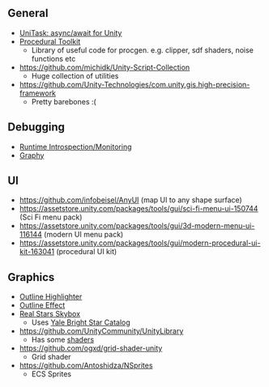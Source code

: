 
## General
 - [UniTask: async/await for Unity](https://github.com/Cysharp/UniTask)
 - [Procedural Toolkit](https://github.com/Syomus/ProceduralToolkit)
	- Library of useful code for procgen. e.g. clipper, sdf shaders, noise functions etc
 - https://github.com/michidk/Unity-Script-Collection
	- Huge collection of utilities
 - https://github.com/Unity-Technologies/com.unity.gis.high-precision-framework
	- Pretty barebones :(

## Debugging
 - [Runtime Introspection/Monitoring](https://github.com/JohnBaracuda/com.baracuda.runtime-monitoring)
 - [Graphy](https://github.com/Tayx94/graphy)

## UI
- https://github.com/infobeisel/AnyUI (map UI to any shape surface)
- https://assetstore.unity.com/packages/tools/gui/sci-fi-menu-ui-150744 (Sci Fi menu pack)
- https://assetstore.unity.com/packages/tools/gui/3d-modern-menu-ui-116144 (modern UI menu pack)
- https://assetstore.unity.com/packages/tools/gui/modern-procedural-ui-kit-163041 (procedural UI kit)

## Graphics
- [Outline Highlighter](https://github.com/Arvtesh/UnityFx.Outline)
- [Outline Effect](https://github.com/cakeslice/Outline-Effect)
- [Real Stars Skybox](https://assetstore.unity.com/packages/2d/textures-materials/sky/starbox-29852)
	- Uses [Yale Bright Star Catalog](/Webpages/YaleBrightStarCatalog)
- https://github.com/UnityCommunity/UnityLibrary
	- Has some [shaders](https://github.com/UnityCommunity/UnityLibrary/tree/master/Assets/Shaders/3D)
- https://github.com/ogxd/grid-shader-unity
	- Grid shader
- https://github.com/Antoshidza/NSprites
	- ECS Sprites